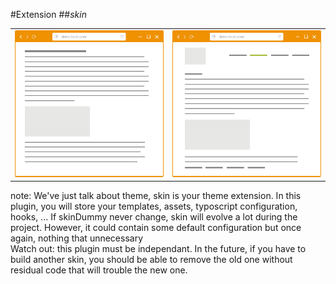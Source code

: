 <!-- .slide: data-breadcrumb="typo3,skin : the theme" -->
#Extension
##*skin*
<table class="reveal">
  <tr valign="middle">
    <td width="50%" style="vertical-align: middle"><img src="img/screen2.png" class="fragment shrink"  data-fragment-index="1" width="405" alt=""/></td>
    <td width="50%" style="vertical-align: middle"><img src="img/screen3.png" class="fragment grow"  data-fragment-index="1" width="311" alt=""/></td>
  </tr>
</table>

note:
  We've just talk about theme, skin is your theme extension. In this plugin, you will store your templates, assets, typoscript configuration, hooks, ... If skinDummy never change, skin will evolve a lot during the project. However, it could contain some default configuration but once again, nothing that unnecessary<br />
  Watch out: this plugin must be independant. In the future, if you have to build another skin, you should be able to remove the old one without residual code that will trouble the new one.